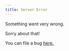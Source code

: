 ```yaml
---
title: Server Error
---
```


Something went very wrong.

Sorry about that!

You can file a bug [here.](https://github.com/reactjs/reactjs.org/issues/new)

